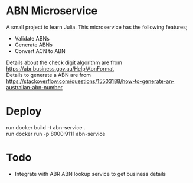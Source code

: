 # ABN Microservice
A small project to learn Julia. This microservice has the following features;
- Validate ABNs
- Generate ABNs
- Convert ACN to ABN

Details about the check digit algorithm are from https://abr.business.gov.au/Help/AbnFormat  
Details to generate a ABN are from https://stackoverflow.com/questions/15503188/how-to-generate-an-australian-abn-number

# Deploy
run docker build -t abn-service .  
run docker run -p 8000:9111 abn-service

# Todo
- Integrate with ABR ABN lookup service to get business details